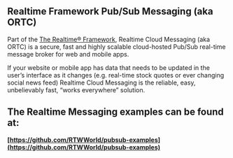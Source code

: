 ## Realtime Framework Pub/Sub Messaging (aka ORTC)
Part of the [The Realtime® Framework](http://framework.realtime.co), Realtime Cloud Messaging (aka ORTC) is a secure, fast and highly scalable cloud-hosted Pub/Sub real-time message broker for web and mobile apps.

If your website or mobile app has data that needs to be updated in the user’s interface as it changes (e.g. real-time stock quotes or ever changing social news feed) Realtime Cloud Messaging is the reliable, easy, unbelievably fast, “works everywhere” solution.

## The Realtime Messaging examples can be found at:

**[https://github.com/RTWWorld/pubsub-examples](https://github.com/RTWWorld/pubsub-examples)**